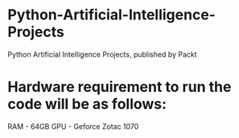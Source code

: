 # Python-Artificial-Intelligence-Projects
Python Artificial Intelligence Projects, published by Packt

# Hardware requirement to run the code will be as follows:
 RAM - 64GB 
 GPU - Geforce Zotac 1070 
